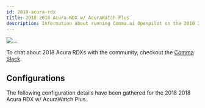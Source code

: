 ```yaml
---
id: 2018-acura-rdx
title: 2018 2018 Acura RDX w/ AcuraWatch Plus
description: Information about running Comma.ai Openpilot on the 2018 2018 Acura RDX w/ AcuraWatch Plus
---
```


<div class="image-wrap m-3 float-sm-right col-sm-3">
<img src="https://dl.airtable.com/XUPegU99RNV5sEAGyA4l_2018%20Acura%20RDX.png" class="rounded img-fluid img-thumbnail" alt="...">
</div>



To chat about 2018 Acura RDXs with the community, checkout the  [Comma Slack](https://slack.comma.ai).
      
## Configurations
The following configuration details have been gathered for the 2018 2018 Acura RDX w/ AcuraWatch Plus.








